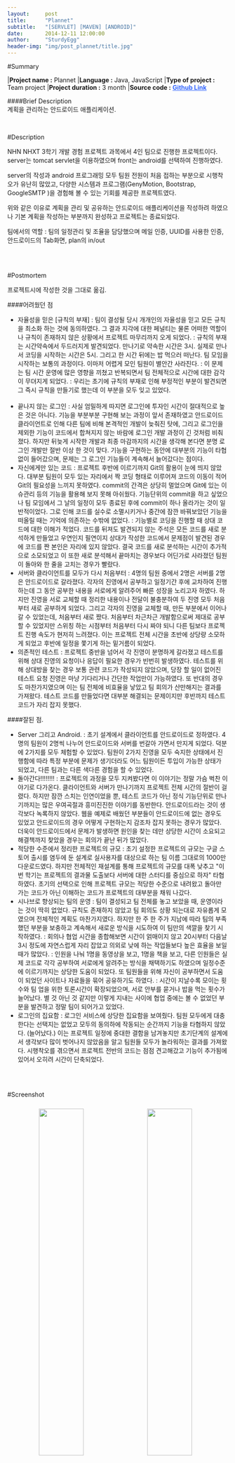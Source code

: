 ```yaml
---
layout:     post
title:      "Plannet"
subtitle:   "[SERVLET] [MAVEN] [ANDROID]"
date:       2014-12-11 12:00:00
author:     "SturdyEgg"
header-img: "img/post_plannet/title.jpg"
---
```

 
 <!-- **[Github Link](https://github.com/deplax/)** -->

#Summary

|**Project name :** Plannet
|**Language :** Java, JavaScript
|**Type of project :** Team project
|**Project duration :** 3 month
|**Source code :** <a href="https://github.com/deplax/2014-03-DEVWEB-PLANNET/tree/server" style="color:#3366FF; font-weight:bold">Github Link</a>

####Brief Description <br>
계획을 관리하는 안드로이드 애플리케이션.

<br/>


#Description

NHN NHXT 3학기 개발 경험 프로젝트 과목에서 4인 팀으로 진행한 프로젝트이다. server는 tomcat servlet을 이용하였으며 front는 android를 선택하여 진행하였다. 

server의 작성과 android 프로그래밍 모두 팀원 전원이 처음 접하는 부분으로 시행착오가 유난히 많았고, 다양한 시스템과 프로그램(GenyMotion, Bootstrap, GoogleSMTP )을 경험해 볼 수 있는 기회를 제공한 프로젝트였다.

위와 같은 이유로 계획을 관리 및 공유하는 안드로이드 애플리케이션을 작성하려 하였으나 기본 계획을 작성하는 부분까지 완성하고 프로젝트는 종료되었다.

팀에서의 역할 : 팀의 일정관리 및 조율을 담당했으며 메일 인증, UUID를 사용한 인증, 안드로이드의 Tab화면, plan의 in/out

<br/><br/>


#Postmortem 

프로젝트시에 작성한 것을 그대로 옮김.

####어려웠던 점
* 자율성을 믿은 [규칙의 부재]
: 팀이 결성될 당시 개개인의 자율성을 믿고 모든 규칙을 최소화 하는 것에 동의하였다. 그 결과 지각에 대한 페널티는 물론 어떠한 역할이나 규칙이 존재하지 않은 상황에서 프로젝트 마무리까지 오게 되었다.
: 규칙의 부재는 시간약속에서 두드러지게 발견되었다. 만나기로 약속한 시간은 3시. 실제로 만나서 코딩을 시작하는 시간은 5시. 그리고 한 시간 뒤에는 밥 먹으러 떠난다. 팀 모임을 시작하는 보통의 과정이다. 이마저 어렵게 모인 팀원이 별안간 사라진다. 
: 이 문제는 팀 시간 운영에 많은 영향을 끼쳤고 반복되면서 팀 전체적으로 시간에 대한 감각이 무뎌지게 되었다.
: 우리는 초기에 규칙의 부재로 인해 부정적인 부분이 발견되면 그 즉시 규칙을 만들기로 했는데 이 부분을 모두 잊고 있었다.     
 
* 끝나지 않는 로그인
: 사실 엄밀하게 따지면 로그인에 투자인 시간이 절대적으로 높은 것은 아니다. 기능을 부분부분 구현해 보는 과정이 앞서 존재하였고 안드로이드 클라이언트로 인해 다른 팀에 비해 본격적인 개발이 늦춰진 탓에, 그리고 로그인을 제외한 기능이 코드에서 합쳐지지 않는 바람에 로그인 개발 과정이 긴 것처럼 비춰졌다. 하지만 뒤늦게 시작한 개발과 최종 마감까지의 시간을 생각해 본다면 분명 로그인 개발만 절반 이상 한 것이 맞다. 기능을 구현하는 동안에 대부분의 기능이 타협 없이 들어갔으며, 문제는 그 로그인 기능들이 계속해서 늘어갔다는 점이다. 
 
* 자신에게만 있는 코드
: 프로젝트 후반에 이르기까지 Git의 활용이 눈에 띄지 않았다. 대부분 팀원이 모두 있는 자리에서 짝 코딩 형태로 이루어져 코드의 이동이 적어 Git의 필요성을 느끼지 못하였다. commit의 간격은 상당히 멀었으며 Git에 있는 이슈관리 등의 기능을 활용해 보지 못해 아쉬웠다. 기능단위의 commit을 하고 싶었으나 팀 모임에서 그 날의 일정이 모두 종료된 후에 commit이 하나 올라가는 것이 일반적이었다.  그로 인해 코드를 실수로 소멸시키거나 중간에 잠깐 바꿔보았던 기능을 떠올릴 때는 기억에 의존하는 수밖에 없었다.
: 기능별로 코딩을 진행할 때 상대 코드에 대한 이해가 적었다. 코드를 뒤져도 발견되지 않는 주석은 모든 코드를 새로 분석하게 만들었고 우연인지 필연이지 상대가 작성한 코드에서 문제점이 발견된 경우에 코드를 짠 본인은 자리에 있지 않았다. 결국 코드를 새로 분석하는 시간이 추가적으로 소모되었고 이 또한 새로 분석해서 끝마치는 경우보다 어딘가로 사라졌던 팀원이 돌아와 한 줄을 고치는 경우가 빨랐다. 
 
* 서버와 클라이언트를 모두가 다시 처음부터
: 4명의 팀원 중에서 2명은 서버를 2명은 안드로이드로 갈라졌다. 각자의 진영에서 공부하고 일정기간 후에 교차하여 진행하는데 그 동안 공부한 내용을 서로에게 알려주어 빠른 성장을 노리고자 하였다. 하지만 진영을 서로 교체할 때 정리한 내용이나 전달이 불충분하여 두 진영 모두 처음부터 새로 공부하게 되었다. 그리고 각자의 진영을 교체할 때, 만든 부분에서 이어나갈 수 있었는데, 처음부터 새로 짰다. 처음부터 차근차근 개발함으로써 제대로 공부할 수 있었지만 스위칭 하는 시점부터 처음부터 다시 짜야 되니 다른 팀보다 프로젝트 진행 속도가 현저히 느려졌다.  이는 프로젝트 전체 시간을 초반에 상당량 소모하게 되었고 후반에 일정을 쫓기게 하는 밑거름이 되었다. 
 
* 의존적인 테스트
: 프로젝트 중반을 넘어서 각 진영이 분명하게 갈라졌고 테스트를 위해 상대 진영의 요청이나 응답이 필요한 경우가 빈번히 발생하였다. 테스트를 위해 상대방을 찾는 경우 보통 관련 코드가 작성되지 않았으며, 당장 할 일이 없어진 테스트 요청 진영은 마냥 기다리거나 간단한 작업만이 가능하였다. 또 반대의 경우도 마찬가지였으며 이는 팀 전체에 비효율을 낳았고 팀 회의가 산만해지는 결과를 가져왔다. 테스트 코드를 만들었다면 대부분 해결되는 문제이지만 후반까지 테스트 코드가 자리 잡지 못했다. 


####잘된 점.
* Server 그리고 Android.
: 초기 설계에서 클라이언트를 안드로이드로 정하였다. 4명의 팀원이 2명씩 나누어 안드로이드와 서버를 번갈아 가면서 만지게 되었다. 덕분에 2가지를 모두 체험할 수 있었다. 팀원이 2가지 진영을 모두 숙지한 상태에서 진행함에 따라 특정 부분에 문제가 생기더라도 어느 팀원이든 투입이 가능한 상태가 되었고, 다른 팀과는 다른 색다른 경험을 할 수 있었다.
 
* 돌아간다!!!!!!!!
: 프로젝트의 과정을 모두 지켜봤다면 이 이야기는 정말 가슴 벅찬 이야기로 다가온다. 클라이언트와 서버가 만나기까지 프로젝트 전체 시간의 절반이 걸렸다. 하지만 잠깐 스치는 인연이었을 뿐, 테스트 코드가 아닌 정식 기능단위로 만나기까지는 많은 우여곡절과 흥미진진한 이야기를 동반한다. 안드로이드라는 것이 생각보다 녹록하지 않았다. 웹을 예제로 배웠던 부분들이 안드로이드에 없는 경우도 있었고 안드로이드의 경우 어떻게 구현하는지 감조차 잡지 못하는 경우가 많았다. 더욱이 안드로이드에서 문제가 발생하면 원인을 찾는 데만 상당한 시간이 소요되고 해결책까지 찾았을 경우는 회의가 끝난 뒤가 많았다.
 
* 적당한 수준에서 정리한 프로젝트의 규모
: 초기 설정한 프로젝트의 규모는 구글 스토어 출시를 염두에 둔 설계로 실사용자를 대상으로 하는 팀 이름 그대로의 1000만 다운로드였다.  하지만 전체적인 재설계를 통해 프로젝트의 규모를 대폭 낮추고 "이번 학기는 프로젝트의 결과물 도출보다 서버에 대한 스터디를 중심으로 하자" 타협하였다. 초기의 선택으로 인해 프로젝트 규모는 적당한 수준으로 내려왔고 돌아만 가는 코드가 아닌 이해하는 코드가 프로젝트의 대부분을 채워 나갔다.
 
* 시나브로 향상되는 팀의 운영
: 팀이 결성되고 팀 전체를 놓고 보았을 때, 운영이라는 것이 딱히 없었다. 규칙도 존재하지 않았고 팀 회의도 상황 되는대로 자유롭게 모였으며 전체적인 계획도 마찬가지였다. 하지만 한 주 한 주가 지남에 따라 팀의 부족했던 부분을 보충하고 계속해서 새로운 방식을 시도하여 이 팀만의 색깔을 찾기 시작하였다.
: 회의나 협업 시간을 종합해보면 시간이 얽매이지 않고 20시부터 다음날 3시 정도에 자연스럽게 자리 잡았고 의외로 낮에 하는 작업들보다 높은 효율을 보일 때가 많았다.
: 인원을 나눠 1명을 동영상을 보고, 1명을 책을 보고, 다른 인원들은 실제 코드로 각각 공부하여 서로에게 알려주는 방식을 채택하기도 하였으며 일정수준에 이르기까지는 상당한 도움이 되었다. 또 팀원들을 위해 자신이 공부하면서 도움이 되었던 사이트나 자료들을 묶어 공유하기도 하였다.
: 시간이 지날수록 모이는 횟수와 팀 업을 위한 토론시간이 확장되었으며, 서로 안부를 묻거나 밥을 먹는 횟수가 늘어났다. 별 것 아닌 것 같지만 이렇게 지내는 사이에 협업 중에는 볼 수 없었던 부분을 발견하고 정말 팀이 되어가고 있었다.
 
* 로그인의 집요함
: 로그인 서비스에 상당한 집요함을 보여줬다. 팀원 모두에게 대충한다는 선택지는 없었고 모두의 동의하에 작동되는 순간까지 기능을 타협하지 않았다. (늘어났다.) 이는 프로젝트 일정에 중대한 결함을 남겨놓지만 초기단계의 설계에서 생각보다 많이 벗어나지 않았음을 알고 팀원들 모두가 놀라워하는 결과를 가져왔다. 시행착오를 겪으면서 프로젝트 전반의 코드는 점점 견고해갔고 기능이 추가됨에 있어서 오히려 시간이 단축되었다. 


<br/><br/>


#Screenshot

<img src="{{ site.baseurl }}/img/post_plannet/01.png" width="45%" style="text-align: center; float: left; padding: 10px">

<img src="{{ site.baseurl }}/img/post_plannet/02.png" width="45%" style="text-align: center; padding: 10px">

<img src="{{ site.baseurl }}/img/post_plannet/03.png" width="45%" style="text-align: center; float: left; padding: 10px">

<img src="{{ site.baseurl }}/img/post_plannet/04.png" width="45%" style="text-align: center; padding: 10px">

<img src="{{ site.baseurl }}/img/post_plannet/05.jpg" width="90%" style="text-align: center; padding: 10px">
서비스의 메일 인증 성공 화면.

<img src="{{ site.baseurl }}/img/post_plannet/06.png" width="90%" style="text-align: center; padding: 10px">
서버와 안드로이드가 만나는 과정.